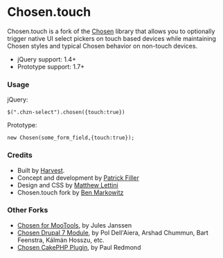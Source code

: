 # Chosen.touch

Chosen.touch is a fork of the [Chosen](https://github.com/harvesthq/chosen/) library that allows you to optionally trigger native UI select pickers on touch based devices while maintaining Chosen styles and typical Chosen behavior on non-touch devices. 

- jQuery support: 1.4+
- Prototype support: 1.7+

### Usage

jQuery:

```
$(".chzn-select").chosen({touch:true})
```

Prototype:

```
new Chosen(some_form_field,{touch:true});
```

### Credits

- Built by [Harvest](http://www.getharvest.com/). 
- Concept and development by [Patrick Filler](http://www.patrickfiller.com/)
- Design and CSS by [Matthew Lettini](http://matthewlettini.com/)
- Chosen.touch fork by [Ben Markowitz](http://www.benmarkowitz.com)

### Other Forks

- [Chosen for MooTools](https://github.com/julesjanssen/chosen), by Jules Janssen
- [Chosen Drupal 7 Module](http://drupal.org/project/chosen), by Pol Dell'Aiera, Arshad Chummun, Bart Feenstra, Kálmán Hosszu, etc.
- [Chosen CakePHP Plugin](https://github.com/paulredmond/chosen-cakephp), by Paul Redmond
